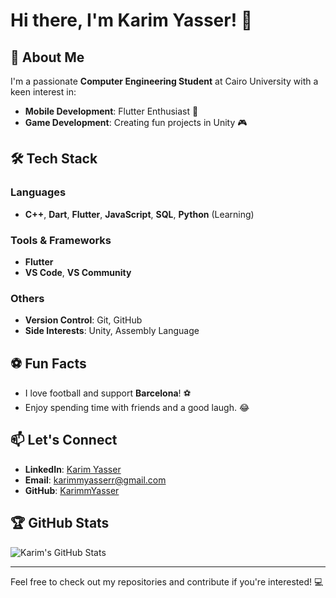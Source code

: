 # Hi there, I'm Karim Yasser! 👋

## 🚀 About Me
I'm a passionate **Computer Engineering Student** at Cairo University with a keen interest in:

- **Mobile Development**: Flutter Enthusiast 📱
- **Game Development**: Creating fun projects in Unity 🎮

## 🛠️ Tech Stack
### Languages
- **C++**, **Dart**, **Flutter**, **JavaScript**, **SQL**, **Python** (Learning)

### Tools & Frameworks
- **Flutter**
- **VS Code**, **VS Community**

### Others
- **Version Control**: Git, GitHub
- **Side Interests**: Unity, Assembly Language

## ⚽ Fun Facts
- I love football and support **Barcelona**! ⚽
- Enjoy spending time with friends and a good laugh. 😂

## 📫 Let's Connect
- **LinkedIn**: [Karim Yasser](https://www.linkedin.com/in/karimmyasserr)
- **Email**: [karimmyasserr@gmail.com](mailto:karimmyasserr@gmail.com)
- **GitHub**: [KarimmYasser](https://github.com/KarimmYasser)

## 🏆 GitHub Stats
![Karim's GitHub Stats](https://github-readme-stats.vercel.app/api?username=KarimmYasser&show_icons=true&theme=radical)

---
Feel free to check out my repositories and contribute if you're interested! 💻
